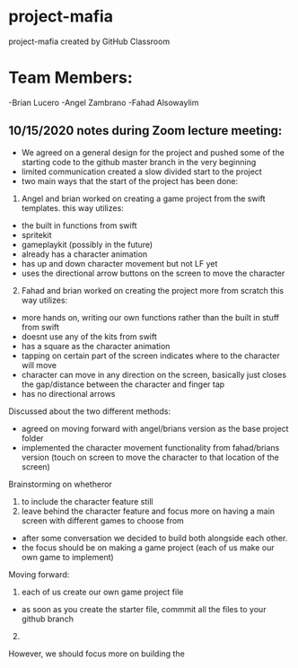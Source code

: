 # project-mafia
project-mafia created by GitHub Classroom

# Team Members:
-Brian Lucero
-Angel Zambrano
-Fahad Alsowaylim



## 10/15/2020 notes during Zoom lecture meeting:
- We agreed on a general design for the project and pushed some of the starting code to the github master branch in the very beginning
- limited communication created a slow divided start to the project
- two main ways that the start of the project has been done:

1. Angel and brian worked on creating a game project from the swift templates. 
this way utilizes:
- the built in functions from swift
- spritekit
- gameplaykit (possibly in the future)
- already has a character animation
- has up and down character movement but not LF yet
- uses the directional arrow buttons on the screen to move the character

2. Fahad and brian worked on creating the project more from scratch
this way utilizes:
- more hands on, writing our own functions rather than the built in stuff from swift
- doesnt use any of the kits from swift
- has a square as the character animation
- tapping on certain part of the screen indicates where to the character will move
- character can move in any direction on the screen, basically just closes the gap/distance between the character and finger tap
- has no directional arrows

Discussed about the two different methods:
- agreed on moving forward with angel/brians version as the base project folder
- implemented the character movement functionality from fahad/brians version (touch on screen to move the character to that location of the screen)

Brainstorming on whetheror
1. to include the character feature still 
2. leave behind the character feature and focus more on having a main screen with different games to choose from
- after some conversation we decided to build both alongside each other. 
- the focus should be on making a game project (each of us make our own game to implement)

Moving forward:
1. each of us create our own game project file
- as soon as you create the starter file, commmit all the files to your github branch

2. 

However, we should focus more on building the 
